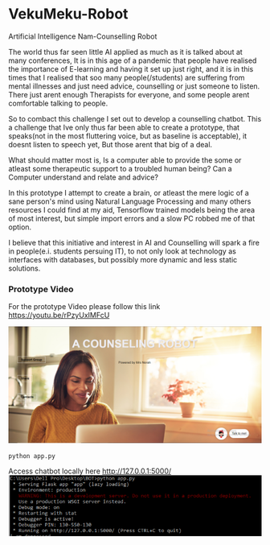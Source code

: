 # VekuMeku-Robot
Artificial Intelligence Nam-Counselling Robot

The world thus far seen little AI applied as much as it is talked about at many conferences, It is in this age of a pandemic that people have realised the 
importance of E-learning and having it set up just right, and it is in this times that I realised that soo many people(/students) are suffering from mental illnesses and 
just need advice, counselling or just someone to listen. There just arent enough Therapists for everyone, and some people arent comfortable talking to people.

So to combact this challenge I set out to develop a counselling chatbot. This a challenge that Ive only thus far been able to create a prototype, that speaks(not in the most fluttering voice, but as baseline is acceptable), it doesnt listen to speech yet, But those arent that big of a deal. 

What should matter most is, Is a computer able to provide the some or atleast some therapeutic support to a troubled human being? Can a Computer understand and relate and advice?

In this prototype I attempt to create a brain, or atleast the mere logic of a sane person's mind using Natural Language Processing and many others resources I could find at my aid, Tensorflow trained models being the area of most interest, but simple import errors and a slow PC robbed me of that option.

I believe that this initiative and interest in AI and Counselling will spark a fire in people(e.i. students persuing IT), to not only look at technology as interfaces with databases, but possibly more dynamic and less static solutions.

### Prototype Video
For the prototype Video please follow this link https://youtu.be/rPzyUxIMFcU

![Alt text](screenshoots/main.PNG)



````RUN
python app.py
````
Access chatbot locally here http://127.0.0.1:5000/
![Alt text](screenshoots/run.PNG)
